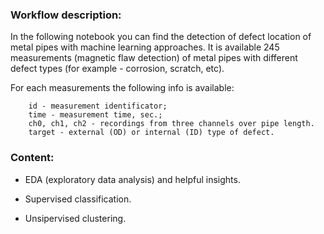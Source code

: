 ### Workflow description:

In the following notebook you can find the detection of defect location of metal pipes with machine learning approaches. It is available 245 measurements (magnetic flaw detection) of metal pipes with different defect types (for example - corrosion, scratch, etc).

For each measurements the following info is available:

        id - measurement identificator;
        time - measurement time, sec.;
        ch0, ch1, ch2 - recordings from three channels over pipe length.
        target - external (OD) or internal (ID) type of defect.

### Content:
    
- EDA (exploratory data analysis) and helpful insights.

- Supervised classification.

- Unsipervised clustering.

 

